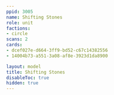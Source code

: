 ```yaml
---
ppid: 3005
name: Shifting Stones
role: unit
factions:
- circle
scans: 2
cards:
- dcef027e-d664-3ff9-bd52-c67c14382556
- 14004b73-a551-3a08-af8e-3923d1da8900

layout: model
title: Shifting Stones
disableToc: true
hidden: true
---
```

